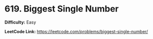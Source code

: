 # 619. Biggest Single Number

**Difficulty:** Easy

**LeetCode Link:** https://leetcode.com/problems/biggest-single-number/

